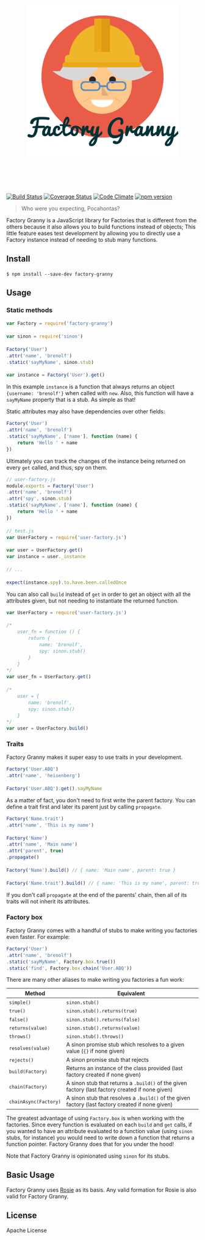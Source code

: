 <h1 align="center">
	<br>
	<img width="400" src="./logo.png" alt="Factory Granny">
	<br>
	<br>
	<br>
</h1>


[![Build Status](https://travis-ci.org/brenolf/factory-granny.svg)](https://travis-ci.org/brenolf/factory-granny)
[![Coverage Status](https://coveralls.io/repos/brenolf/factory-granny/badge.svg?branch=master&service=github)](https://coveralls.io/github/brenolf/factory-granny?branch=master)
[![Code Climate](https://codeclimate.com/github/brenolf/factory-granny/badges/gpa.svg)](https://codeclimate.com/github/brenolf/factory-granny)
[![npm version](https://badge.fury.io/js/factory-granny.svg)](http://badge.fury.io/js/factory-granny)
> Who were you expecting, Pocahontas?

Factory Granny is a JavaScript library for Factories that is different from the others because it also allows you to build functions instead of objects; This little feature eases test development by allowing you to directly use a Factory instance instead of needing to stub many functions.

## Install
`$ npm install --save-dev factory-granny`

## Usage

### Static methods

```js
var Factory = require('factory-granny')

var sinon = require('sinon')

Factory('User')
.attr('name', 'brenolf')
.static('sayMyName', sinon.stub)

var instance = Factory('User').get()
```

In this example `instance` is a function that always returns an object `{username: 'brenolf'}` when called with `new`. Also, this function will have a `sayMyName` property that is a stub. As simple as that!

Static attributes may also have dependencies over other fields:

```js
Factory('User')
.attr('name', 'brenolf')
.static('sayMyName', ['name'], function (name) {
	return 'Hello ' + name
})
```

Ultimately you can track the changes of the instance being returned on every `get` called, and thus, spy on them.

```js
// user-factory.js
module.exports = Factory('User')
.attr('name', 'brenolf')
.attr('spy', sinon.stub)
.static('sayMyName', ['name'], function (name) {
	return 'Hello ' + name
})

// test.js
var UserFactory = require('user-factory.js')

var user = UserFactory.get()
var instance = user._instance

// ...

expect(instance.spy).to.have.been.calledOnce
```

You can also call `build` instead of `get` in order to get an object with all the attributes given, but not needing to instantiate the returned function.

```js
var UserFactory = require('user-factory.js')

/*
	user_fn = function () {
		return {
			name: 'brenolf',
			spy: sinon.stub()
		}
	}
*/
var user_fn = UserFactory.get()

/*
	user = {
		name: 'brenolf',
		spy: sinon.stub()
	}
*/
var user = UserFactory.build()
```

### Traits

Factory Granny makes it super easy to use traits in your development.

```js
Factory('User.ABQ')
.attr('name', 'heisenberg')

Factory('User.ABQ').get().sayMyName
```

As a matter of fact, you don't need to first write the parent factory. You can define a trait first and later its parent just by calling `propagate`.

```js
Factory('Name.trait')
.attr('name', 'This is my name')

Factory('Name')
.attr('name', 'Main name')
.attr('parent', true)
.propagate()

Factory('Name').build() // { name: 'Main name', parent: true }

Factory('Name.trait').build() // { name: 'This is my name', parent: true }
```

If you don't call `propagate` at the end of the parents' chain, then all of its traits will not inherit its attributes.

### Factory box

Factory Granny comes with a handful of stubs to make writing you factories even faster. For example:

```js
Factory('User')
.attr('name', 'brenolf')
.static('sayMyName', Factory.box.true())
.static('find', Factory.box.chain('User.ABQ'))
```

There are many other aliases to make writing you factories a fun work:

| Method                   | Equivalent                                                                           |
|--------------------------|--------------------------------------------------------------------------------------|
| `simple()`              | `sinon.stub()`                                                                       |
| `true()`                 | `sinon.stub().returns(true)`                                                         |
| `false()`                | `sinon.stub().returns(false)`                                                        |
| `returns(value)`         | `sinon.stub().returns(value)`                                                        |
| `throws()`               | `sinon.stub().throws()`                                                              |
| `resolves(value)`        | A sinon promise stub which resolves to a given value (`{}` if none given) |
| `rejects()`              | A sinon promise stub that rejects |
| `build(Factory)` | Returns an instance of the class provided (last factory created if none given) |
| `chain(Factory)` | A sinon stub that returns a `.build()` of the given factory (last factory created if none given) |
| `chainAsync(Factory)` | A sinon stub that resolves a `.build()` of the given factory (last factory created if none given) |

The greatest advantage of using `Factory.box` is when working with the factories. Since every function is evaluated on each `build` and `get` calls, if you wanted to have an attribute evaluated to a function value (using `sinon` stubs, for instance) you would need to write down a function that returns a function pointer. Factory Granny does that for you under the hood!

Note that Factory Granny is opinionated using `sinon` for its stubs.

## Basic Usage

Factory Granny uses [Rosie](https://github.com/rosiejs/rosie) as its basis. Any valid formation for Rosie is also valid for Factory Granny.

## License

 Apache License
